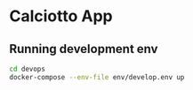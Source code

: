 # Calciotto App

## Running development env

``` bash
cd devops
docker-compose --env-file env/develop.env up
```